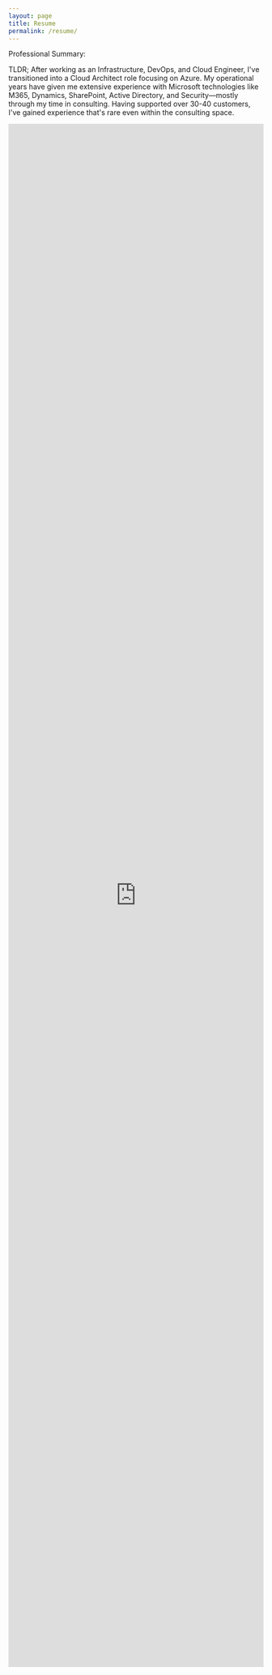 ```yaml
---
layout: page
title: Resume
permalink: /resume/
---
```


Professional Summary:

TLDR; After working as an Infrastructure, DevOps, and Cloud Engineer, I've transitioned into a Cloud Architect role focusing on Azure. My operational years have given me extensive experience with Microsoft technologies like M365, Dynamics, SharePoint, Active Directory, and Security—mostly through my time in consulting. Having supported over 30-40 customers, I've gained experience that's rare even within the consulting space.

<iframe
  src="https://docs.google.com/document/d/12Zn4hgmaQLkWtzy9aAglmgDJiZM1HgDVECn3Wukhtls/pub?embedded=true"
  width="100%"
  height="3050"
  frameborder="0"
  scrolling="no"
  seamless>
</iframe>
